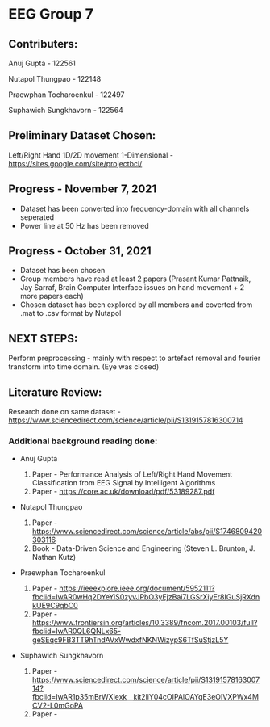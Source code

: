 # EEG Group 7
## Contributers:
Anuj Gupta - 122561

Nutapol Thungpao - 122148

Praewphan Tocharoenkul - 122497

Suphawich Sungkhavorn - 122564
## Preliminary Dataset Chosen:
Left/Right Hand 1D/2D movement 1-Dimensional - https://sites.google.com/site/projectbci/
## Progress - November 7, 2021
- Dataset has been converted into frequency-domain with all channels seperated
- Power line at 50 Hz has been removed
## Progress - October 31, 2021
- Dataset has been chosen
- Group members have read at least 2 papers (Prasant Kumar Pattnaik, Jay Sarraf, Brain Computer Interface issues on hand movement + 2 more papers each)
- Chosen dataset has been explored by all members and coverted from .mat to .csv format by Nutapol
## NEXT STEPS:
Perform preprocessing - mainly with respect to artefact removal and fourier transform into time domain. (Eye was closed)
## Literature Review:
Research done on same dataset - https://www.sciencedirect.com/science/article/pii/S1319157816300714

### Additional background reading done:
- Anuj Gupta 
  1. Paper - Performance Analysis of Left/Right Hand Movement Classification from EEG Signal by Intelligent Algorithms
  2. Paper - https://core.ac.uk/download/pdf/53189287.pdf

- Nutapol Thungpao
  1. Paper - https://www.sciencedirect.com/science/article/abs/pii/S1746809420303116
  2. Book - Data-Driven Science and Engineering (Steven L. Brunton, J. Nathan Kutz)
  
- Praewphan Tocharoenkul
  1. Paper - https://ieeexplore.ieee.org/document/5952111?fbclid=IwAR0wHq2DYeYiS0zyvJPbO3yEjzBai7LGSrXiyEr8IGuSjRXdnkUE9C9qbC0
  2. Paper - https://www.frontiersin.org/articles/10.3389/fncom.2017.00103/full?fbclid=IwAR0QL6QNLx65-geSEqc9FB3TT9hTndAVxWwdxfNKNWizypS6TfSuStjzL5Y
  
- Suphawich Sungkhavorn
  1. Paper - https://www.sciencedirect.com/science/article/pii/S1319157816300714?fbclid=IwAR1p35mBrWXlexk__kit2liY04cOIPAlOAYqE3eOIVXPWx4MCV2-L0mGoPA
  2. Paper - 
